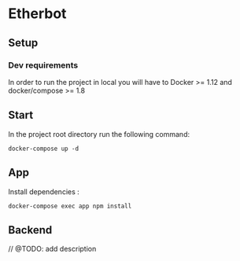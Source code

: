 # Etherbot		
 		
## Setup		

### Dev requirements		

In order to run the project in local you will have to Docker >= 1.12 and docker/compose >= 1.8		

## Start		
In the project root directory run the following command:		
```		
docker-compose up -d		
```		

## App		

Install dependencies :		
```		
docker-compose exec app npm install		
```		

## Backend		
// @TODO: add description
